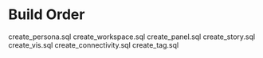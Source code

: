 # Build Order

create_persona.sql
create_workspace.sql
create_panel.sql
create_story.sql
create_vis.sql
create_connectivity.sql
create_tag.sql
